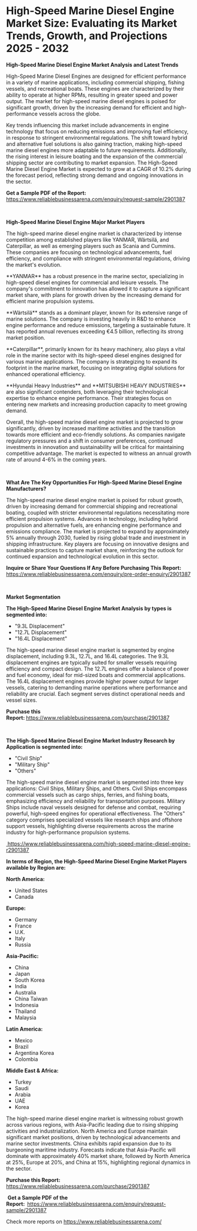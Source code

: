 <p><h1>High-Speed Marine Diesel Engine Market Size: Evaluating its Market Trends, Growth, and Projections 2025 - 2032</h1></p><p><strong>High-Speed Marine Diesel Engine Market Analysis and Latest Trends</strong></p>
<p><p>High-Speed Marine Diesel Engines are designed for efficient performance in a variety of marine applications, including commercial shipping, fishing vessels, and recreational boats. These engines are characterized by their ability to operate at higher RPMs, resulting in greater speed and power output. The market for high-speed marine diesel engines is poised for significant growth, driven by the increasing demand for efficient and high-performance vessels across the globe.</p><p>Key trends influencing this market include advancements in engine technology that focus on reducing emissions and improving fuel efficiency, in response to stringent environmental regulations. The shift toward hybrid and alternative fuel solutions is also gaining traction, making high-speed marine diesel engines more adaptable to future requirements. Additionally, the rising interest in leisure boating and the expansion of the commercial shipping sector are contributing to market expansion. The High-Speed Marine Diesel Engine Market is expected to grow at a CAGR of 10.2% during the forecast period, reflecting strong demand and ongoing innovations in the sector.</p></p>
<p><strong>Get a Sample PDF of the Report:&nbsp;</strong> <a href="https://www.reliablebusinessarena.com/enquiry/request-sample/2901387?utm_campaign=3041&utm_medium=2&utm_source=Github&utm_content=ia&utm_term=16032025&utm_id=high-speed-marine-diesel-engine">https://www.reliablebusinessarena.com/enquiry/request-sample/2901387</a></p>
<p>&nbsp;</p>
<p><strong>High-Speed Marine Diesel Engine Major Market Players</strong></p>
<p><p>The high-speed marine diesel engine market is characterized by intense competition among established players like YANMAR, Wärtsilä, and Caterpillar, as well as emerging players such as Scania and Cummins. These companies are focusing on technological advancements, fuel efficiency, and compliance with stringent environmental regulations, driving the market's evolution.</p><p>**YANMAR** has a robust presence in the marine sector, specializing in high-speed diesel engines for commercial and leisure vessels. The company's commitment to innovation has allowed it to capture a significant market share, with plans for growth driven by the increasing demand for efficient marine propulsion systems.</p><p>**Wärtsilä** stands as a dominant player, known for its extensive range of marine solutions. The company is investing heavily in R&D to enhance engine performance and reduce emissions, targeting a sustainable future. It has reported annual revenues exceeding €4.5 billion, reflecting its strong market position.</p><p>**Caterpillar**, primarily known for its heavy machinery, also plays a vital role in the marine sector with its high-speed diesel engines designed for various marine applications. The company is strategizing to expand its footprint in the marine market, focusing on integrating digital solutions for enhanced operational efficiency.</p><p>**Hyundai Heavy Industries** and **MITSUBISHI HEAVY INDUSTRIES** are also significant contenders, both leveraging their technological expertise to enhance engine performance. Their strategies focus on entering new markets and increasing production capacity to meet growing demand.</p><p>Overall, the high-speed marine diesel engine market is projected to grow significantly, driven by increased maritime activities and the transition towards more efficient and eco-friendly solutions. As companies navigate regulatory pressures and a shift in consumer preferences, continued investments in innovation and sustainability will be critical for maintaining competitive advantage. The market is expected to witness an annual growth rate of around 4-6% in the coming years.</p></p>
<p>&nbsp;</p>
<p><strong>What Are The Key Opportunities For High-Speed Marine Diesel Engine Manufacturers?</strong></p>
<p><p>The high-speed marine diesel engine market is poised for robust growth, driven by increasing demand for commercial shipping and recreational boating, coupled with stricter environmental regulations necessitating more efficient propulsion systems. Advances in technology, including hybrid propulsion and alternative fuels, are enhancing engine performance and emissions compliance. The market is projected to expand by approximately 5% annually through 2030, fueled by rising global trade and investment in shipping infrastructure. Key players are focusing on innovative designs and sustainable practices to capture market share, reinforcing the outlook for continued expansion and technological evolution in this sector.</p></p>
<p><strong>Inquire or Share Your Questions If Any Before Purchasing This Report:</strong> <a href="https://www.reliablebusinessarena.com/enquiry/pre-order-enquiry/2901387?utm_campaign=3041&utm_medium=2&utm_source=Github&utm_content=ia&utm_term=16032025&utm_id=high-speed-marine-diesel-engine">https://www.reliablebusinessarena.com/enquiry/pre-order-enquiry/2901387</a></p>
<p>&nbsp;</p>
<p><strong>Market Segmentation</strong></p>
<p><strong>The High-Speed Marine Diesel Engine Market Analysis by types is segmented into:</strong></p>
<p><ul><li>"9.3L Displacement"</li><li>"12.7L Displacement"</li><li>"16.4L Displacement"</li></ul></p>
<p><p>The high-speed marine diesel engine market is segmented by engine displacement, including 9.3L, 12.7L, and 16.4L categories. The 9.3L displacement engines are typically suited for smaller vessels requiring efficiency and compact design. The 12.7L engines offer a balance of power and fuel economy, ideal for mid-sized boats and commercial applications. The 16.4L displacement engines provide higher power output for larger vessels, catering to demanding marine operations where performance and reliability are crucial. Each segment serves distinct operational needs and vessel sizes.</p></p>
<p><strong>Purchase this Report:&nbsp;</strong><a href="https://www.reliablebusinessarena.com/purchase/2901387?utm_campaign=3041&utm_medium=2&utm_source=Github&utm_content=ia&utm_term=16032025&utm_id=high-speed-marine-diesel-engine">https://www.reliablebusinessarena.com/purchase/2901387</a></p>
<p>&nbsp;</p>
<p><strong>The High-Speed Marine Diesel Engine Market Industry Research by Application is segmented into:</strong></p>
<p><ul><li>"Civil Ship"</li><li>"Military Ship"</li><li>"Others"</li></ul></p>
<p><p>The high-speed marine diesel engine market is segmented into three key applications: Civil Ships, Military Ships, and Others. Civil Ships encompass commercial vessels such as cargo ships, ferries, and fishing boats, emphasizing efficiency and reliability for transportation purposes. Military Ships include naval vessels designed for defense and combat, requiring powerful, high-speed engines for operational effectiveness. The "Others" category comprises specialized vessels like research ships and offshore support vessels, highlighting diverse requirements across the marine industry for high-performance propulsion systems.</p></p>
<p><a href="https://www.reliablebusinessarena.com/high-speed-marine-diesel-engine-r2901387?utm_campaign=3041&utm_medium=2&utm_source=Github&utm_content=ia&utm_term=16032025&utm_id=high-speed-marine-diesel-engine">&nbsp;https://www.reliablebusinessarena.com/high-speed-marine-diesel-engine-r2901387</a></p>
<p><strong>In terms of Region, the High-Speed Marine Diesel Engine Market Players available by Region are:</strong></p>
<p>
    <p> <strong> North America: </strong>
        <ul>
            <li>United States</li>
            <li>Canada</li>
        </ul>
        </p> 
    <p> <strong> Europe: </strong>
        <ul>
            <li>Germany</li>
            <li>France</li>
            <li>U.K.</li>
            <li>Italy</li>
            <li>Russia</li>
        </ul>
        </p> 
    <p> <strong> Asia-Pacific: </strong>
        <ul>
            <li>China</li>
            <li>Japan</li>
            <li>South Korea</li>
            <li>India</li>
            <li>Australia</li>
            <li>China Taiwan</li>
            <li>Indonesia</li>
            <li>Thailand</li>
            <li>Malaysia</li>
        </ul>
        </p> 
    <p> <strong> Latin America: </strong>
        <ul>
            <li>Mexico</li>
            <li>Brazil</li>
            <li>Argentina Korea</li>
            <li>Colombia</li>
        </ul>
        </p> 
    <p> <strong> Middle East & Africa: </strong>
        <ul>
            <li>Turkey</li>
            <li>Saudi</li>
            <li>Arabia</li>
            <li>UAE</li>
            <li>Korea</li>
        </ul>
    </p>
    </p>
<p><p>The high-speed marine diesel engine market is witnessing robust growth across various regions, with Asia-Pacific leading due to rising shipping activities and industrialization. North America and Europe maintain significant market positions, driven by technological advancements and marine sector investments. China exhibits rapid expansion due to its burgeoning maritime industry. Forecasts indicate that Asia-Pacific will dominate with approximately 40% market share, followed by North America at 25%, Europe at 20%, and China at 15%, highlighting regional dynamics in the sector.</p></p>
<p><strong>Purchase this Report: </strong><a href="https://www.reliablebusinessarena.com/purchase/2901387?utm_campaign=3041&utm_medium=2&utm_source=Github&utm_content=ia&utm_term=16032025&utm_id=high-speed-marine-diesel-engine">https://www.reliablebusinessarena.com/purchase/2901387</a></p>
<p>&nbsp;<strong>Get a Sample PDF of the Report:&nbsp;&nbsp;</strong><a href="https://www.reliablebusinessarena.com/enquiry/request-sample/2901387?utm_campaign=3041&utm_medium=2&utm_source=Github&utm_content=ia&utm_term=16032025&utm_id=high-speed-marine-diesel-engine">https://www.reliablebusinessarena.com/enquiry/request-sample/2901387</a></p>
<p><strong></strong></p>
<p>Check more reports on <a href="https://www.reliablebusinessarena.com/?utm_campaign=3041&utm_medium=2&utm_source=Github&utm_content=ia&utm_term=16032025&utm_id=high-speed-marine-diesel-engine">https://www.reliablebusinessarena.com/</a></p>